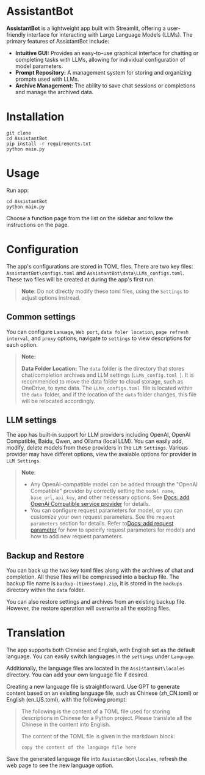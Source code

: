 # AssistantBot

**AssistantBot** is a lightweight app built with Streamlit, offering a user-friendly interface for interacting with Large Language Models (LLMs). The primary features of AssistantBot include:

* **Intuitive GUI:** Provides an easy-to-use graphical interface for chatting or completing tasks with LLMs, allowing for individual configuration of model parameters.
* **Prompt Repository:** A management system for storing and organizing prompts used with LLMs.
* **Archive Management:** The ability to save chat sessions or completions and manage the archived data.

# Installation

```
git clone
cd AssistantBot
pip install -r requirements.txt
python main.py
```

# Usage

Run app:

```
cd AssistantBot
python main.py
```

Choose a function page from the list on the sidebar and follow the instructions on the page.

# Configuration

The app's configurations are stored in TOML files. There are two key files: `AssistantBot\configs.toml` and `AssistantBot\data\LLMs_configs.toml`. These two files will be created at during the app's first run.

> **Note**: Do not directly modify these toml files, using the  `Settings` to adjust options instread.

## Common settings

You can configure `Lanuage`, `Web port`, `data foler location`, `page refresh interval`, and `proxy` options,  navigate to `settings` to view descriptions for each option.

> **Note:**
>
> **Data Folder Location:** The `data` folder is the directory that stores chat/completion archives and LLM settings (`LLMs_config.toml `). It is recommended to move the data folder to cloud storage, such as OneDrive, to sync data. The `LLMs_configs.toml `file is located within the `data `folder, and if the location of the `data` folder changes, this file will be relocated accordingly.

## LLM settings

The app has built-in support for LLM providers including OpenAI, OpenAI Compatible, Baidu, Qwen, and Ollama (local LLM). You can easily add, modify, delete models from these providers in the `LLM Settings`. Various provider may have differet options, view the avaiable options for provider in `LLM Settings`.

> **Note**:
>
> - Any OpenAI-compatible model can be added through the "OpenAI Compatible" provider by correctly setting the `model name`, `base_url`, `api_key`, and other necessary options. See [Docs: add OpenAi Compatible service provider](docs/add_openai_compatible_service_provider.md) for details.
> - You can configure request parameters for model, or you can customize your own request parameters. See the `request parameters`  section for details. Refer to[Docs: add request parameter](docs/add_request_parameter.md) for how to speicify request parameters for models and how to add new request parameters.

## Backup and Restore

You can back up the two key toml files along with the archives of chat and completion. All these files will be compressed into a backup file. The backup file name is `backup-(timestamp).zip`, it is stored in the `backups` directory within the  `data`  folder.

You can also restore settings and archives from an existing backup file. However, the restore operation will overwrite all the exsiting files.

# Translation

The app supports both Chinese and English, with English set as the default language. You can easily switch languages in the `settings` under `Language`.

Additionally, the language files are located in the `AssistantBot\locales` directory. You can add your own language file if desired.

Creating a new language file is straightforward. Use GPT to generate content based on an existing language file, such as Chinese (zh_CN.toml) or English (en_US.toml), with the following prompt:

> The following is the content of a TOML file used for storing descriptions in Chinese for a Python project. Please translate all the Chinese in the content into English.
>
> The content of the TOML file is given in the markdown block:
>
> ``copy the content of the language file here``

Save the generated language file into `AssistantBot\locales`,  refresh the web page to see the new language option.
